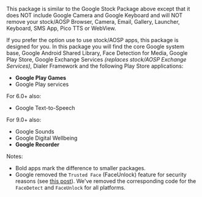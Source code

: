 This package is similar to the Google Stock Package above except that it does NOT include Google Camera and Google Keyboard and will NOT remove your stock/AOSP Browser, Camera, Email, Gallery, Launcher, Keyboard, SMS App, Pico TTS or WebView.

If you prefer the option use to use stock/AOSP apps, this package is designed for you.
In this package you will find the core Google system base, Google Android Shared Library, Face Detection for Media, Google Play Store, Google Exchange Services _(replaces stock/AOSP Exchange Services)_, Dialer Framework and the following Play Store applications:

* **Google Play Games**
* Google Play services

For 6.0+ also:
* Google Text-to-Speech

For 9.0+ also:
* Google Sounds
* Google Digital Wellbeing
* **Google Recorder**

Notes:
* Bold apps mark the difference to smaller packages.
* Google removed the `Trusted Face` (FaceUnlock) feature for security reasons (see [this post](https://www.androidpolice.com/2019/09/04/trusted-face-smart-unlock-method-has-been-removed-from-android-devices/)). We've removed the corresponding code for the `FaceDetect` and `FaceUnlock` for all platforms.